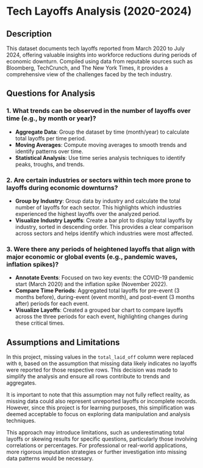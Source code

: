 # Tech Layoffs Analysis (2020-2024)

## Description
This dataset documents tech layoffs reported from March 2020 to July 2024, offering valuable insights into workforce reductions during periods of economic downturn. Compiled using data from reputable sources such as Bloomberg, TechCrunch, and The New York Times, it provides a comprehensive view of the challenges faced by the tech industry.

## Questions for Analysis

### 1. What trends can be observed in the number of layoffs over time (e.g., by month or year)?
- **Aggregate Data**: Group the dataset by time (month/year) to calculate total layoffs per time period.
- **Moving Averages**: Compute moving averages to smooth trends and identify patterns over time.
- **Statistical Analysis**: Use time series analysis techniques to identify peaks, troughs, and trends.

### 2. Are certain industries or sectors within tech more prone to layoffs during economic downturns?
- **Group by Industry**: Group data by industry and calculate the total number of layoffs for each sector. This highlights which industries experienced the highest layoffs over the analyzed period.
- **Visualize Industry Layoffs**: Create a bar plot to display total layoffs by industry, sorted in descending order. This provides a clear comparison across sectors and helps identify which industries were most affected.

### 3. Were there any periods of heightened layoffs that align with major economic or global events (e.g., pandemic waves, inflation spikes)?
- **Annotate Events**: Focused on two key events: the COVID-19 pandemic start (March 2020) and the inflation spike (November 2022).
- **Compare Time Periods**: Aggregated total layoffs for pre-event (3 months before), during-event (event month), and post-event (3 months after) periods for each event.
- **Visualize Layoffs**: Created a grouped bar chart to compare layoffs across the three periods for each event, highlighting changes during these critical times.

## Assumptions and Limitations

In this project, missing values in the `total_laid_off` column were replaced with `0`, based on the assumption that missing data likely indicates no layoffs were reported for those respective rows. This decision was made to simplify the analysis and ensure all rows contribute to trends and aggregates.

It is important to note that this assumption may not fully reflect reality, as missing data could also represent unreported layoffs or incomplete records. However, since this project is for learning purposes, this simplification was deemed acceptable to focus on exploring data manipulation and analysis techniques. 

This approach may introduce limitations, such as underestimating total layoffs or skewing results for specific questions, particularly those involving correlations or percentages. For professional or real-world applications, more rigorous imputation strategies or further investigation into missing data patterns would be necessary.